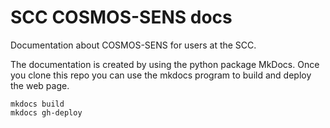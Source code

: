 # SCC COSMOS-SENS docs
Documentation about COSMOS-SENS for users at the SCC.


The documentation is created by using the python package MkDocs.
Once you clone this repo you can use the mkdocs program to build and deploy the web page.

```
mkdocs build
mkdocs gh-deploy
```

